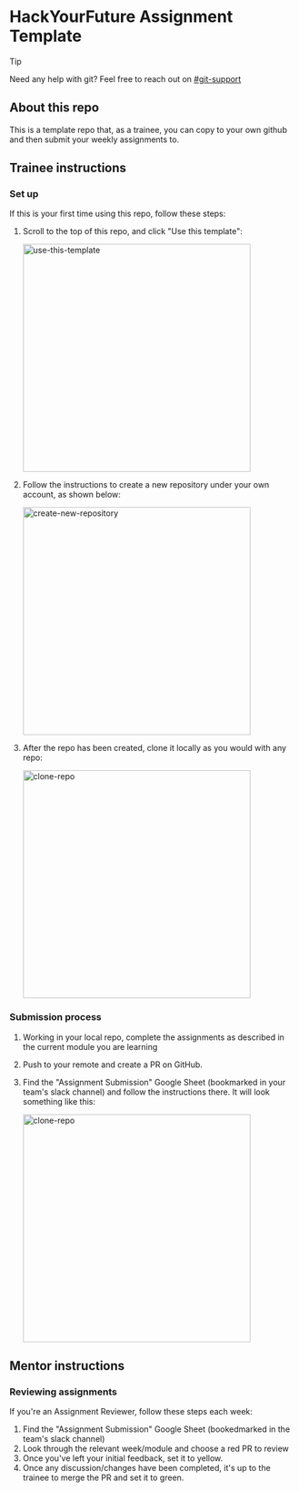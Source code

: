# HackYourFuture Assignment Template
> [!TIP]
> Need any help with git? Feel free to reach out on [#git-support](https://hackyourfuture-cph.slack.com/archives/CU1K85X3R)

## About this repo
This is a template repo that, as a trainee, you can copy to your own github and then submit your weekly assignments to.

## Trainee instructions
### Set up
If this is your first time using this repo, follow these steps:

1. Scroll to the top of this repo, and click "Use this template":

    <img width="400" alt="use-this-template" src="https://github.com/user-attachments/assets/be998ed8-db20-4869-adac-8f5f5f352b62" />

1. Follow the instructions to create a new repository under your own account, as shown below:

    <img width="400" alt="create-new-repository" src="https://github.com/user-attachments/assets/1104b326-60d0-459b-ac62-ec9b2f8a37db" />
    
1. After the repo has been created, clone it locally as you would with any repo:
  
    <img width="400" alt="clone-repo" src="https://github.com/user-attachments/assets/65a9d72f-98da-4bee-9120-f76df01d52bd" />

### Submission process
1. Working in your local repo, complete the assignments as described in the current module you are learning
2. Push to your remote and create a PR on GitHub.
3. Find the "Assignment Submission" Google Sheet (bookmarked in your team's slack channel) and follow the instructions there. It will look something like this:
   
    <img width="400" alt="clone-repo" src="https://github.com/user-attachments/assets/22d32be4-c405-4c7d-8ba5-abb5e8c1debe" />

## Mentor instructions
### Reviewing assignments
If you're an Assignment Reviewer, follow these steps each week:
1. Find the "Assignment Submission" Google Sheet (bookedmarked in the team's slack channel)
2. Look through the relevant week/module and choose a red PR to review
3. Once you've left your initial feedback, set it to yellow.
4. Once any discussion/changes have been completed, it's up to the trainee to merge the PR and set it to green.

